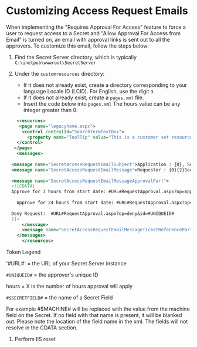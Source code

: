 [title]: # (Customizing Access Request Emails)
[tags]: # (Access Requests)
[priority]: # (1000)

# Customizing Access Request Emails

When implementing the "Requires Approval For Access" feature to force a user to request access to a Secret and "Allow Approval For Access from Email" is turned on, an email with approval links is sent out to all the approvers. To customize this email, follow the steps below:

1. Find the Secret Server directory, which is typically `C:\inetpub\wwwroot\SecretServer`
1. Under the `customresources` directory:

   * If it does not already exist, create a directory corresponding to your language Locale ID (LCID). For English, use the digit `9`.
   * If it does not already exist, create a `pages.xml` file.
   * Insert the code below into `pages.xml` The hours value can be any integer greater than 0:

````XML
    <resources>
     <page name="legacyhome.aspx">
      <control controlId="SearchTermTextBox">
        <property name="ToolTip" value="This is a customer set resource." />
    </control>
   </page>
    <messages>
  
  <message name="SecretAccessRequestEmailSubject">Application : {0}, Secret : {1}, Requestor : {2}</message>
  <message name="SecretAccessRequestEmailMessage">Requestor : {0}{2}Secret : {1}{2}Beginning : {6}{2}Ending : {7}{2}Reason : {3}{2}Link : {4}{2}Ticket Number : {5}{2}Secret Field : #$DOMAIN#</message>
  
  <message name="SecretAccessRequestEmailMessageApprovalPart">
  <![CDATA[
  Approve for 3 hours from start date: #URL#RequestApproval.aspx?op=approve&id=#UNIQUEID#&hours=3
  
    Approve for 24 hours from start date: #URL#RequestApproval.aspx?op=approve&id=#UNIQUEID#&hours=24
  
  Deny Request:  #URL#RequestApproval.aspx?op=deny&id=#UNIQUEID#
  ]]>
      </message>
      <message name="SecretAccessRequestEmailMessageTicketReferencePart">{0}{1}</message>
    </messages>
      </resources>
  ````
  
  Token Legend
   
  '#URL#' = the URL of your Secret Server instance
  
  `#UNIQUEID#` = the approver's unique ID
  
  hours = X is the number of hours approval will apply
  
  `#$SECRETFIELD#` = the name of a Secret Field
  
  For example #$MACHINE# will be replaced with the value from the machine field on the Secret. If no field with that name is present, it will be blanked out. Please note the location of the field name in the xml. The fields will not resolve in the CDATA section.
  


1. Perform IIS reset
